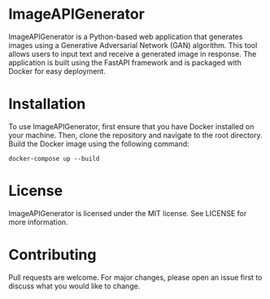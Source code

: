# ImageAPIGenerator

ImageAPIGenerator is a Python-based web application that generates images using a Generative Adversarial Network (GAN) algorithm. This tool allows users to input text and receive a generated image in response. The application is built using the FastAPI framework and is packaged with Docker for easy deployment.

# Installation

To use ImageAPIGenerator, first ensure that you have Docker installed on your machine. Then, clone the repository and navigate to the root directory. Build the Docker image using the following command:

```console
docker-compose up --build 
```

# License


ImageAPIGenerator is licensed under the MIT license. See LICENSE for more information.

# Contributing
Pull requests are welcome. For major changes, please open an issue first to discuss what you would like to change.
